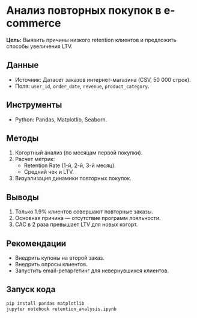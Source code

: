 # Анализ повторных покупок в e-commerce

**Цель:** Выявить причины низкого retention клиентов и предложить способы увеличения LTV.

## Данные
- Источник: Датасет заказов интернет-магазина (CSV, 50 000 строк).
- Поля: `user_id`, `order_date`, `revenue`, `product_category`.

## Инструменты
- Python: Pandas, Matplotlib, Seaborn.

## Методы
1. Когортный анализ (по месяцам первой покупки).
2. Расчет метрик:
   - Retention Rate (1-й, 2-й, 3-й месяц).
   - Средний чек и LTV.
3. Визуализация динамики повторных покупок.

## Выводы
1. Только 1.9% клиентов совершают повторные заказы.
2. Основная причина — отсутствие программ лояльности.
3. CAC в 2 раза превышает LTV для новых когорт.

## Рекомендации
- Внедрить купоны на второй заказ.
- Внедрить опросы клиентов.
- Запустить email-ретаргетинг для невернувшихся клиентов.

## Запуск кода
```bash
pip install pandas matplotlib
jupyter notebook retention_analysis.ipynb
